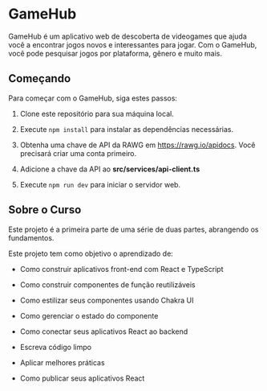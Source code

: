 # GameHub

GameHub é um aplicativo web de descoberta de videogames que ajuda você a encontrar jogos novos e interessantes para jogar. Com o GameHub, você pode pesquisar jogos por plataforma, gênero e muito mais.

## Começando

Para começar com o GameHub, siga estes passos:


1. Clone este repositório para sua máquina local.

2. Execute `npm install` para instalar as dependências necessárias.

3. Obtenha uma chave de API da RAWG em https://rawg.io/apidocs. Você precisará criar uma conta primeiro.

4. Adicione a chave da API ao **src/services/api-client.ts**

5. Execute `npm run dev` para iniciar o servidor web.

## Sobre o Curso

 Este projeto é a primeira parte de uma série de duas partes, abrangendo os fundamentos.

 Este projeto tem como objetivo o aprendizado de:

- Como construir aplicativos front-end com React e TypeScript

- Como construir componentes de função reutilizáveis

- Como estilizar seus componentes usando Chakra UI

- Como gerenciar o estado do componente

- Como conectar seus aplicativos React ao backend

- Escreva código limpo

- Aplicar melhores práticas

- Como publicar seus aplicativos React
